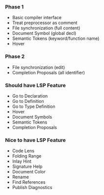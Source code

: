 
### Phase 1
- Basic compiler interface
- Treat preprocessor as comment
- File synchronization (full content)
- Document Symbol (global decl)
- Semantic Tokens (keyword/function name)
- Hover

### Phase 2
- File synchronization (edit)
- Completion Proposals (all identifier)


### Should have LSP Feature
- Go to Declaration
- Go to Definition
- Go to Type Definition
- Hover
- Document Symbols
- Semantic Tokens
- Completion Proposals

### Nice to have LSP Feature
- Code Lens
- Folding Range
- Inlay Hint
- Signature Help
- Document Color
- Rename
- Find References
- Publish Diagnostics
